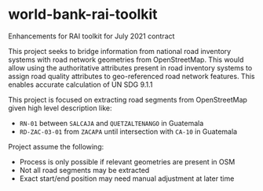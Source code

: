 # world-bank-rai-toolkit
Enhancements for RAI toolkit for July 2021 contract

This project seeks to bridge information from national road inventory systems with road network geometries from OpenStreetMap. This would allow using the authoritative attributes present in road inventory systems to assign road quality attributes to geo-referenced road network features. This enables accurate calculation of UN SDG 9.1.1

This project is focused on extracting road segments from OpenStreetMap given high level description like:
- `RN-01` between `SALCAJA` and `QUETZALTENANGO` in Guatemala
- `RD-ZAC-03-01` from `ZACAPA` until intersection with `CA-10` in Guatemala

Project assume the following:
- Process is only possible if relevant geometries are present in OSM
- Not all road segments may be extracted
- Exact start/end position may need manual adjustment at later time